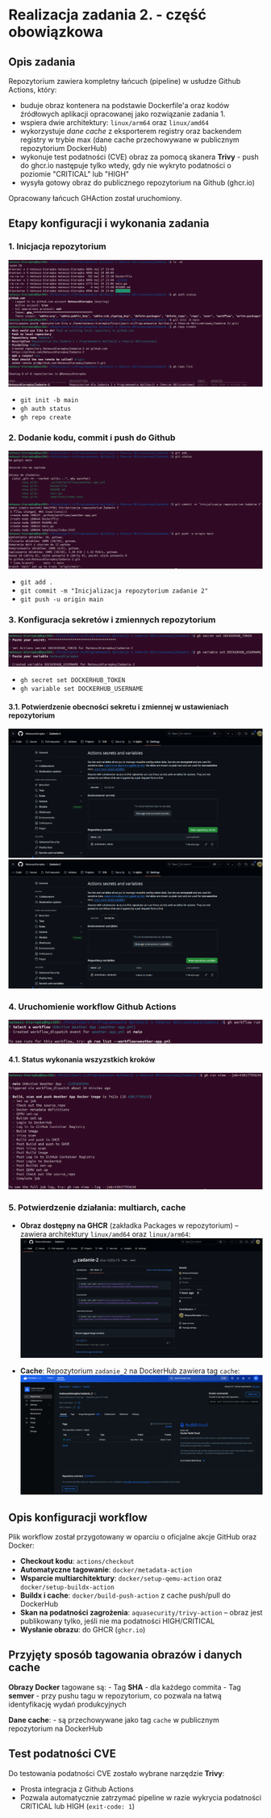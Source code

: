 # Realizacja zadania 2. - część obowiązkowa

## Opis zadania

Repozytorium zawiera kompletny łańcuch (pipeline) w usłudze Github Actions, który:
- buduje obraz kontenera na podstawie Dockerfile'a oraz kodów źródłowych aplikacji opracowanej jako rozwiązanie zadania 1.
- wspiera dwie architektury: `linux/arm64` oraz `linux/amd64`
- wykorzystuje *dane cache* z eksporterem registry oraz backendem registry w trybie max (dane cache przechowywane w publicznym repozytorium DockerHub)
- wykonuje test podatności (CVE) obraz za pomocą skanera **Trivy** - push do ghcr.io następuje tylko wtedy, gdy nie wykryto podatności o poziomie "CRITICAL" lub "HIGH"
- wysyła gotowy obraz do publicznego repozytorium na Github (ghcr.io)

Opracowany łańcuch GHAction został uruchomiony.

## Etapy konfiguracji i wykonania zadania

### 1. **Inicjacja repozytorium**
![1.png](screenshots/1.png)
- `git init -b main`
- `gh auth status`
- `gh repo create`

### 2. **Dodanie kodu, commit i push do Github**
![2.png](screenshots/2.png)
- `git add .`
- `git commit -m "Inicjalizacja repozytorium zadanie 2"`
- `git push -u origin main`

### 3. **Konfiguracja sekretów i zmiennych repozytorium**
![3.png](screenshots/3.png)
- `gh secret set DOCKERHUB_TOKEN`
- `gh variable set DOCKERHUB_USERNAME`

#### 3.1. **Potwierdzenie obecności sekretu i zmiennej w ustawieniach repozytorium**
![4.png](screenshots/4.png)
![5.png](screenshots/5.png)

### 4. **Uruchomienie workflow Github Actions**
![6.png](screenshots/6.png)

#### 4.1. **Status wykonania wszyzstkich kroków**
![7.png](screenshots/7.png)

### 5. **Potwierdzenie działania: multiarch, cache**

- **Obraz dostępny na GHCR** (zakładka Packages w repozytorium) – zawiera architektury `linux/amd64` oraz `linux/arm64`:
![Multiarch image na GHCR](screenshots/8.png)

- **Cache**: Repozytorium `zadanie_2` na DockerHub zawiera tag `cache`:
![Cache na DockerHub](screenshots/9.png)

## Opis konfiguracji workflow

Plik workflow został przygotowany w oparciu o oficjalne akcje GitHub oraz Docker:

- **Checkout kodu**: `actions/checkout`
- **Automatyczne tagowanie**: `docker/metadata-action`
- **Wsparcie multiarchitektury**: `docker/setup-qemu-action` oraz `docker/setup-buildx-action`
- **Buildx i cache**: `docker/build-push-action` z cache push/pull do DockerHub
- **Skan na podatności zagrożenia**: `aquasecurity/trivy-action` – obraz jest publikowany tylko, jeśli nie ma podatności HIGH/CRITICAL
- **Wysłanie obrazu**: do GHCR (`ghcr.io`)

## Przyjęty sposób tagowania obrazów i danych cache

**Obrazy Docker** tagowane są:
    - Tag **SHA** - dla każdego commita
    - Tag **semver** - przy pushu tagu w repozytorium, co pozwala na łatwą identyfikację wydań produkcyjnych

**Dane cache**:
    - są przechowywane jako tag `cache` w publicznym repozytorium na DockerHub

## Test podatności CVE

Do testowania podatności CVE zostało wybrane narzędzie **Trivy**:
- Prosta integracja z Github Actions
- Pozwala automatycznie zatrzymać pipeline w razie wykrycia podatności CRITICAL lub HIGH (`exit-code: 1`)